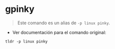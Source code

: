 # gpinky

> Este comando es un alias de `-p linux pinky`.

- Ver documentación para el comando original:

`tldr -p linux pinky`

